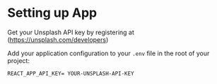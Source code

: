 # Setting up App

Get your Unsplash API key by registering at (https://unsplash.com/developers)

Add your application configuration to your `.env` file in the root of your project:

```shell
REACT_APP_API_KEY= YOUR-UNSPLASH-API-KEY
```
